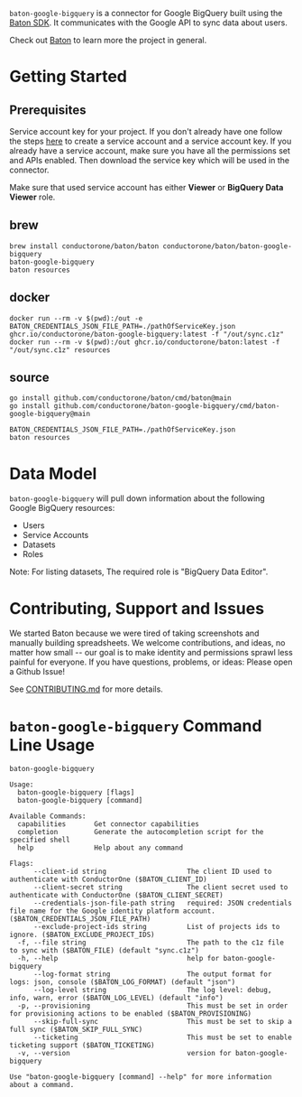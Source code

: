 `baton-google-bigquery` is a connector for Google BigQuery built using the [Baton SDK](https://github.com/conductorone/baton-sdk). It communicates with the Google API to sync data about users.

Check out [Baton](https://github.com/conductorone/baton) to learn more the project in general.

# Getting Started

## Prerequisites

Service account key for your project. If you don't already have one follow the steps [here](https://cloud.google.com/identity-platform/docs/install-admin-sdk#create-service-account-console) to create a service account and a service account key. If you already have a service account, make sure you have all the permissions set and APIs enabled. Then download the service key which will be used in the connector.

Make sure that used service account has either **Viewer** or **BigQuery Data Viewer** role.

## brew

```
brew install conductorone/baton/baton conductorone/baton/baton-google-bigquery
baton-google-bigquery
baton resources
```

## docker

```
docker run --rm -v $(pwd):/out -e BATON_CREDENTIALS_JSON_FILE_PATH=./pathOfServiceKey.json ghcr.io/conductorone/baton-google-bigquery:latest -f "/out/sync.c1z"
docker run --rm -v $(pwd):/out ghcr.io/conductorone/baton:latest -f "/out/sync.c1z" resources
```

## source

```
go install github.com/conductorone/baton/cmd/baton@main
go install github.com/conductorone/baton-google-bigquery/cmd/baton-google-bigquery@main

BATON_CREDENTIALS_JSON_FILE_PATH=./pathOfServiceKey.json
baton resources
```

# Data Model

`baton-google-bigquery` will pull down information about the following Google BigQuery resources:

- Users
- Service Accounts
- Datasets
- Roles

Note: For listing datasets, The required role is "BigQuery Data Editor".
# Contributing, Support and Issues

We started Baton because we were tired of taking screenshots and manually building spreadsheets. We welcome contributions, and ideas, no matter how small -- our goal is to make identity and permissions sprawl less painful for everyone. If you have questions, problems, or ideas: Please open a Github Issue!

See [CONTRIBUTING.md](https://github.com/ConductorOne/baton/blob/main/CONTRIBUTING.md) for more details.

# `baton-google-bigquery` Command Line Usage

```
baton-google-bigquery

Usage:
  baton-google-bigquery [flags]
  baton-google-bigquery [command]

Available Commands:
  capabilities       Get connector capabilities
  completion         Generate the autocompletion script for the specified shell
  help               Help about any command

Flags:
      --client-id string                    The client ID used to authenticate with ConductorOne ($BATON_CLIENT_ID)
      --client-secret string                The client secret used to authenticate with ConductorOne ($BATON_CLIENT_SECRET)
      --credentials-json-file-path string   required: JSON credentials file name for the Google identity platform account. ($BATON_CREDENTIALS_JSON_FILE_PATH)
      --exclude-project-ids string          List of projects ids to ignore. ($BATON_EXCLUDE_PROJECT_IDS)
  -f, --file string                         The path to the c1z file to sync with ($BATON_FILE) (default "sync.c1z")
  -h, --help                                help for baton-google-bigquery
      --log-format string                   The output format for logs: json, console ($BATON_LOG_FORMAT) (default "json")
      --log-level string                    The log level: debug, info, warn, error ($BATON_LOG_LEVEL) (default "info")
  -p, --provisioning                        This must be set in order for provisioning actions to be enabled ($BATON_PROVISIONING)
      --skip-full-sync                      This must be set to skip a full sync ($BATON_SKIP_FULL_SYNC)
      --ticketing                           This must be set to enable ticketing support ($BATON_TICKETING)
  -v, --version                             version for baton-google-bigquery

Use "baton-google-bigquery [command] --help" for more information about a command.
```